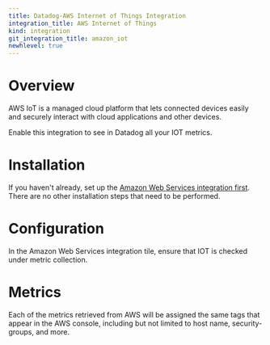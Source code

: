```yaml
---
title: Datadog-AWS Internet of Things Integration
integration_title: AWS Internet of Things
kind: integration
git_integration_title: amazon_iot
newhlevel: true
---
```


# Overview

AWS IoT is a managed cloud platform that lets connected devices easily and securely interact with cloud applications and other devices.

Enable this integration to see in Datadog all your IOT metrics.

# Installation

If you haven't already, set up the [Amazon Web Services integration first](/integrations/aws). There are no other installation steps that need to be performed.

# Configuration

In the Amazon Web Services integration tile, ensure that IOT is checked under metric collection.

# Metrics

Each of the metrics retrieved from AWS will be assigned the same tags that appear in the AWS console, including but not limited to host name, security-groups, and more.
